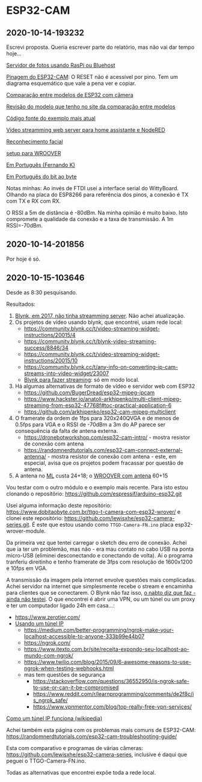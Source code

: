 # ESP32-CAM

## 2020-10-14-193232

Escrevi proposta. Queria escrever parte do relatório, mas não vai dar tempo hoje...



[Servidor de fotos usando RasPi ou Bluehost](https://randomnerdtutorials.com/esp32-cam-post-image-photo-server/)


[Pinagem do ESP32-CAM](https://randomnerdtutorials.com/esp32-cam-ai-thinker-pinout/): O RESET não é acessível por pino. Tem um diagrama esquemático que vale a pena ver e copiar.

[Comparação entre modelos de ESP32 com câmera](https://makeradvisor.com/esp32-camera-cam-boards-review-comparison/)

[Revisão do modelo que tenho no site da comparação entre modelos](https://makeradvisor.com/esp32-cam-ov2640-camera/)

[Código fonte do exemplo mais atual](https://github.com/espressif/arduino-esp32/tree/master/libraries/ESP32/examples/Camera/CameraWebServer)

[Video streamming web server para home assistante e NodeRED](https://randomnerdtutorials.com/esp32-cam-video-streaming-web-server-camera-home-assistant/)

[Reconhecimento facial](https://randomnerdtutorials.com/esp32-cam-video-streaming-face-recognition-arduino-ide/)

[setup para WROOVER](https://www.instructables.com/Getting-Started-With-ESP32-CAM-Streaming-Video-Usi/)

[Em Português (Fernando K)](https://www.fernandok.com/2019/04/esp32-com-camera-e-reconhecimento-facial.html)

[Em Português do bit ao byte](https://www.dobitaobyte.com.br/esp32-cam-esp32-com-camera-intercambiavel/)

Notas minhas: Ao invés de FTDI usei a interface serial do WittyBoard. Olhando na placa do ESP8266 para referência dos pinos, a conexão é TX com TX e RX com RX.

O RSSI a 5m de distância é -80dBm. Na minha opinião é muito baixo. Isto compromete a qualidade da conexão e a taxa de transmissão. A 1m RSSI=-70dBm.

## 2020-10-14-201856

Por hoje é só.

## 2020-10-15-103646

Desde as 8:30 pesquisando.

Resultados:

1. [Blynk, em 2017, não tinha streamming server](https://github.com/blynkkk/blynkkk.github.io/blob/master/mobile/video.md). Não achei atualização.
2. Os projetos de vídeo usando blynk, que encontrei, usam rede local:
    - <https://community.blynk.cc/t/video-streaming-widget-instructions/20015/4>
    - <https://community.blynk.cc/t/blynk-video-streaming-success/8846/34>
    - <https://community.blynk.cc/t/video-streaming-widget-instructions/20015/10>
    - <https://community.blynk.cc/t/any-info-on-converting-ip-cam-streams-into-video-widget/23007>
    - [Blynk para fazer streaming](https://www.youtube.com/watch?v=XRcTUiXUxEM): só em modo local.
3. Há algumas alternativas de formato de vídeo e servidor web com ESP32
    - <https://github.com/BugerDread/esp32-mjpeg-ipcam>
    - <https://www.hackster.io/anatoli-arkhipenko/multi-client-mjpeg-streaming-from-esp32-47768f#toc-practical-application-6>
    - <https://github.com/arkhipenko/esp32-cam-mjpeg-multiclient>
4. O framerate da ordem de 1fps para 320x240QVGA e de menos de 0.5fps para VGA e o RSSI de -70dBm a 3m do AP parece ser consequência da falta de antena externa.
    - <https://dronebotworkshop.com/esp32-cam-intro/> - mostra resistor de conexão com antena
    - <https://randomnerdtutorials.com/esp32-cam-connect-external-antenna/> - mostra resistor de conexão com antena - este, em especial, avisa que os projetos podem fracassar por questão de antena.
5. A antena no [ML](https://produto.mercadolivre.com.br/MLB-1373532127-antena-para-esp32-cam-24gb-wireless-com-cabo-conector-ipex-_JM?matt_tool=79246729&matt_word=&matt_source=google&matt_campaign_id=6542746973&matt_ad_group_id=82254694281&matt_match_type=&matt_network=u&matt_device=c&matt_creative=385099301982&matt_keyword=&matt_ad_position=&matt_ad_type=&matt_merchant_id=146967446&matt_product_id=MLB1373532127&matt_product_partition_id=472057081367&matt_target_id=pla-472057081367&gclid=CjwKCAjw5p_8BRBUEiwAPpJO6wGm4cz01TBbHopXv41DMtZXjH2byl3en7pkNHRNbmcr0nftPUT6ShoCmk8QAvD_BwE) custa 24+18; o [WROOVER com antena](https://produto.mercadolivre.com.br/MLB-1613323063-modulo-esp32-wifi-e-bluetooth-esp-wroom-32u-antena-24-_JM#reco_item_pos=0&reco_backend=machinalis-domain-pads&reco_backend_type=low_level&reco_client=vip-pads&reco_id=03a163e5-54c4-4c5f-8bd5-e639c90b85fc&is_advertising=true&ad_domain=VIPCORE_RECOMMENDED&ad_position=1&ad_click_id=N2ZmNjEzMTQtY2M3ZC00NzRjLTg2YmUtMGNlMTQ5NDVhYTdi) 60+15

Vou testar com o outro módulo e o exemplo mais recente. Para isto estou clonando o repositõrio: <https://github.com/espressif/arduino-esp32.git>

Usei alguma informação deste repositório: <https://www.dobitaobyte.com.br/ttgo-t-camera-com-esp32-wrover/> e clonei este repositório: <https://github.com/lewisxhe/esp32-camera-series.git>. É este que estou usando como `TTGO-Camera-FN.ino` placa esp32-wrover-module.

Da primeira vez que tentei carregar o sketch deu erro de conexão. Achei que ia ter um problemão, mas não - era mau contato no cabo USB na ponta micro-USB (eliminei desconectando e conectando de volta). Aí o programa tranferiu direitinho e tenho framerate de 3fps com resolução de 1600x1200 e 10fps em VGA.

A transmissão da imagem pela internet envolve questões mais complicadas. 
Achei servidor na internet que simplesmente recebe o stream e encaminha para clientes que se conectarem. O Blynk não faz isso, [o nabto diz que faz - ainda não testei](https://www.nabto.com/esp32/). O que encontrei é abrir uma VPN, ou um túnel ou um proxy e ter um computador ligado 24h em casa...:

- <https://www.zerotier.com/>
- [Usando um túnel IP](https://www.elementzonline.com/blog/Accessing-ESP32-CAM-Video-Streaming-from-anywhere-in-the-world)
     - <https://medium.com/better-programming/ngrok-make-your-localhost-accessible-to-anyone-333b99e44b07>
     - <https://ngrok.com/>
     - <https://www.itexto.com.br/site/receita-expondo-seu-localhost-ao-mundo-com-ngrok/>
     - <https://www.twilio.com/blog/2015/09/6-awesome-reasons-to-use-ngrok-when-testing-webhooks.html>
     - mas tem questões de segurança
         - <https://stackoverflow.com/questions/36552950/is-ngrok-safe-to-use-or-can-it-be-compromised>
         - <https://www.reddit.com/r/learnprogramming/comments/de2f8c/is_ngrok_safe/>
         - <https://www.vpnmentor.com/blog/top-really-free-vpn-services/>

[Como um túnel IP funciona (wikipedia)](https://pt.wikipedia.org/wiki/T%C3%BAnel_IP)

Achei também esta página com os problemas mais comuns de ESP32-CAM: <https://randomnerdtutorials.com/esp32-cam-troubleshooting-guide/>

Esta com comparativo e programas de várias câmeras: <https://github.com/lewisxhe/esp32-camera-series>, inclusive é daqui que peguei o TTGO-Camera-FN.ino.



Todas as alternativas que encontrei expõe toda a rede local.






    


